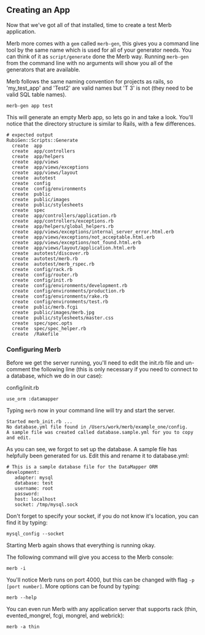 ## Creating an App

Now that we've got all of that installed, time to create a test Merb application. 

Merb more comes with a `gem` called `merb-gen`, this gives you a command line tool by the same name which is used for all of your generator needs. You can think of it as `script/generate`  done the Merb way. Running `merb-gen` from the command line with no arguments will show you all of the generators that are available.

Merb follows the same naming convention for projects as rails, so 'my\_test\_app' and 'Test2' are valid names but 'T 3' is not (they need to be valid SQL table names).

    merb-gen app test
    
This will generate an empty Merb app, so lets go in and take a look. You'll notice that the directory structure is similar to Rails, with a few differences.

    # expected output
    RubiGen::Scripts::Generate
      create  app
      create  app/controllers
      create  app/helpers
      create  app/views
      create  app/views/exceptions
      create  app/views/layout
      create  autotest
      create  config
      create  config/environments
      create  public
      create  public/images
      create  public/stylesheets
      create  spec
      create  app/controllers/application.rb
      create  app/controllers/exceptions.rb
      create  app/helpers/global_helpers.rb
      create  app/views/exceptions/internal_server_error.html.erb
      create  app/views/exceptions/not_acceptable.html.erb
      create  app/views/exceptions/not_found.html.erb
      create  app/views/layout/application.html.erb
      create  autotest/discover.rb
      create  autotest/merb.rb
      create  autotest/merb_rspec.rb
      create  config/rack.rb
      create  config/router.rb
      create  config/init.rb
      create  config/environments/development.rb
      create  config/environments/production.rb
      create  config/environments/rake.rb
      create  config/environments/test.rb
      create  public/merb.fcgi
      create  public/images/merb.jpg
      create  public/stylesheets/master.css
      create  spec/spec.opts
      create  spec/spec_helper.rb
      create  /Rakefile

### Configuring Merb

Before we get the server running, you'll need to edit the init.rb file and un-comment the following line (this is only necessary if you need to connect to a database, which we do in our case):

config/init.rb
    
    use_orm :datamapper
    
Typing `merb` now in your command line will try and start the server.

    Started merb_init.rb ...
    No database.yml file found in /Users/work/merb/example_one/config.
    A sample file was created called database.sample.yml for you to copy and edit.

As you can see, we forgot to set up the database. A sample file has helpfully been generated for us. Edit this and rename it to database.yml:

    # This is a sample database file for the DataMapper ORM
    development:
       adapter: mysql
       database: test
       username: root
       password: 
       host: localhost
	   socket: /tmp/mysql.sock

Don't forget to specify your socket, if you do not know it's location, you can find it by typing:

	mysql_config --socket

Starting Merb again shows that everything is running okay.

The following command will give you access to the Merb console:

	merb -i

You'll notice Merb runs on port 4000, but this can be changed with flag `-p [port number]`. More options can be found by typing:

    merb --help
    
You can even run Merb with any application server that supports rack (thin, evented_mongrel, fcgi, mongrel, and webrick):

    merb -a thin
